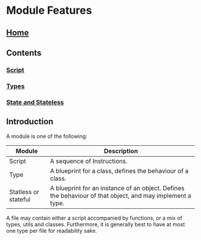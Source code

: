 # Module Features

## [Home](/README.md)

## Contents

### [Script](/features/modules/script.md)

### [Types](/features/modules/types.md)

### [State and Stateless](/features/modules/state_stateless.md)

## Introduction

A module is one of the following:

Module   | Description
---------|--------------
Script   | A sequence of Instructions.
Type     | A blueprint for a class, defines the behaviour of a class.
Statless or stateful    | A blueprint for an instance of an object. Defines the behaviour of that object, and may implement a type.

A file may contain either a script accompanied by functions, or a mix of types, utils and classes. 
Furthermore, it is generally best to have at most one type per file for readability sake.

